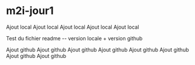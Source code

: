 # m2i-jour1

Ajout local
Ajout local
Ajout local
Ajout local
Ajout local

Test du fichier readme -- version locale + version github

Ajout github
Ajout github
Ajout github
Ajout github
Ajout github
Ajout github
Ajout github
Ajout github
